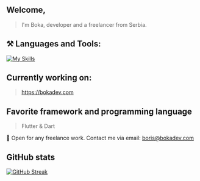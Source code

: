 ## Welcome,

> I'm Boka, developer and a freelancer from Serbia.

## ⚒️ Languages and Tools:
[![My Skills](https://skillicons.dev/icons?i=flutter,unity,cs,py,html,css,js,dotnet,nodejs,mongodb,vscode,visualstudio,cloudflare,firebase,googlecloud,androidstudio,github,figma,wordpress,heroku,raspberrypi,arduino,linux,bash&perline=8)](https://skillicons.dev)


## Currently working on:
> https://bokadev.com

## Favorite framework and programming language
> Flutter & Dart

🏢 Open for any freelance work. Contact me via email: boris@bokadev.com

## GitHub stats
[![GitHub Streak](https://streak-stats.demolab.com?user=bokadev&dates=2BA7EB&fire=2BA7EB&currStreakLabel=2BA7EB&sideLabels=2BA7EB&stroke=2BA7EB&ring=2BA7EB)](https://git.io/streak-stats)
